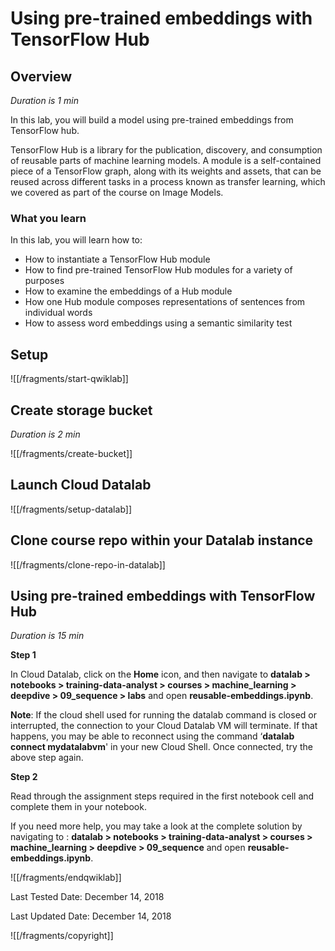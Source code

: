 # Using pre-trained embeddings with TensorFlow Hub


## Overview

*Duration is 1 min*


In this lab, you will build a model using pre-trained embeddings from TensorFlow hub.

TensorFlow Hub is a library for the publication, discovery, and consumption of reusable parts of machine learning models. A module is a self-contained piece of a TensorFlow graph, along with its weights and assets, that can be reused across different tasks in a process known as transfer learning, which we covered as part of the course on Image Models.

### __What you learn__

In this lab, you will learn how to:

* How to instantiate a TensorFlow Hub module
* How to find pre-trained TensorFlow Hub modules for a variety of purposes
* How to examine the embeddings of a Hub module
* How one Hub module composes representations of sentences from individual words
* How to assess word embeddings using a semantic similarity test


## Setup


![[/fragments/start-qwiklab]]


## Create storage bucket

*Duration is 2 min*

![[/fragments/create-bucket]]


## Launch Cloud Datalab


![[/fragments/setup-datalab]]


## Clone course repo within your Datalab instance



![[/fragments/clone-repo-in-datalab]]

## Using pre-trained embeddings with TensorFlow Hub

*Duration is 15 min*


__Step 1__

In Cloud Datalab, click on the __Home__ icon, and then navigate to __datalab \> notebooks \> training-data-analyst \> courses \> machine\_learning \> deepdive \> 09\_sequence \> labs__ and open __reusable-embeddings.ipynb__.

<aside class="warning"><p><strong>Note</strong>: If the cloud shell used for running the datalab command is closed or interrupted, the connection to your Cloud Datalab VM will terminate. If that happens, you may be able to reconnect using the command ‘<strong>datalab connect mydatalabvm</strong>&#39; in your new Cloud Shell. Once connected, try the above step again.</p>
</aside>

__Step 2__

Read through the assignment steps required in the first notebook cell and complete them in your notebook.

If you need more help, you may take a look at the complete solution by navigating to : __datalab \> notebooks \> training-data-analyst \> courses \> machine\_learning \> deepdive \> 09\_sequence__  and open __reusable-embeddings.ipynb__.

![[/fragments/endqwiklab]]

Last Tested Date: December 14, 2018

Last Updated Date: December 14, 2018

![[/fragments/copyright]]
